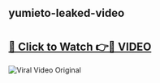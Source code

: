 ## yumieto-leaked-video 

# <h2><a href="http://freeplayer.one?title=yumieto-leaked-video&ref=21J">🔗 Click to Watch 👉🔴 VIDEO</a></h2>

<a href="http://freeplayer.one?title=yumieto-leaked-video&ref=21J" rel="nofollow" data-target="animated-image.originalLink"><img src="https://i.ibb.co.com/xMMVF88/686577567.gif" alt="Viral Video Original" style="max-width: 100%; display: inline-block;" data-target="animated-image.originalImage"></a>

